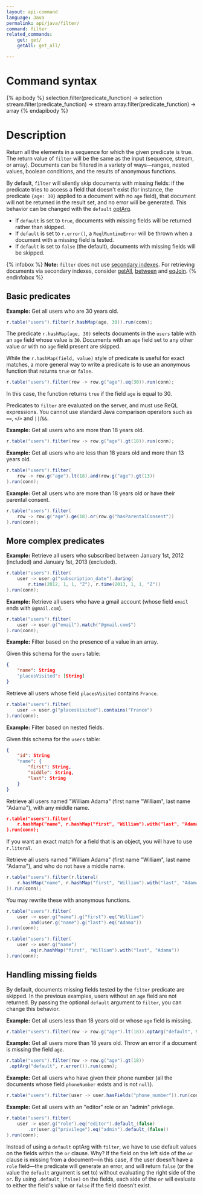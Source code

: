 ```yaml
---
layout: api-command
language: Java
permalink: api/java/filter/
command: filter
related_commands:
    get: get/
    getAll: get_all/

---
```


# Command syntax #

{% apibody %}
selection.filter(predicate_function) &rarr; selection
stream.filter(predicate_function) &rarr; stream
array.filter(predicate_function) &rarr; array
{% endapibody %}

# Description #

Return all the elements in a sequence for which the given predicate is true. The return value of `filter` will be the same as the input (sequence, stream, or array). Documents can be filtered in a variety of ways&mdash;ranges, nested values, boolean conditions, and the results of anonymous functions.

By default, `filter` will silently skip documents with missing fields: if the predicate tries to access a field that doesn't exist (for instance, the predicate `{age: 30}` applied to a document with no `age` field), that document will not be returned in the result set, and no error will be generated. This behavior can be changed with the `default` [optArg](/api/java/optarg).

* If `default` is set to `true`, documents with missing fields will be returned rather than skipped.
* If `default` is set to `r.error()`, a `ReqlRuntimeError` will be thrown when a document with a missing field is tested.
* If `default` is set to `false` (the default), documents with missing fields will be skipped.

{% infobox %}
__Note:__ `filter` does not use [secondary indexes](/docs/secondary-indexes/). For retrieving documents via secondary indexes, consider [getAll](/api/java/get_all/), [between](/api/java/between/) and [eqJoin](/api/java/eq_join/).
{% endinfobox %}

## Basic predicates ##

__Example:__ Get all users who are 30 years old.


```java
r.table("users").filter(r.hashMap(age, 30)).run(conn);
```

The predicate `r.hashMap(age, 30)` selects documents in the `users` table with an `age` field whose value is `30`. Documents with an `age` field set to any other value *or* with no `age` field present are skipped.

<!-- stop -->

While the `r.hashMap(field, value)` style of predicate is useful for exact matches, a more general way to write a predicate is to use an anonymous function that returns `true` or `false`.

```java
r.table("users").filter(row -> row.g("age").eq(30)).run(conn);
```

In this case, the function returns `true` if the field `age` is equal to 30.

Predicates to `filter` are evaluated on the server, and must use ReQL expressions. You cannot use standard Java comparison operators such as `==`, `<`/`>` and `||`/`&&`.

__Example:__ Get all users who are more than 18 years old.

```java
r.table("users").filter(row -> row.g("age").gt(18)).run(conn);
```


__Example:__ Get all users who are less than 18 years old and more than 13 years old.

```java
r.table("users").filter(
    row -> row.g("age").lt(18).and(row.g("age").gt(13))
).run(conn);
```


__Example:__ Get all users who are more than 18 years old or have their parental consent.

```java
r.table("users").filter(
    row -> row.g("age").ge(18).or(row.g("hasParentalConsent"))
).run(conn);
```

## More complex predicates ##

__Example:__ Retrieve all users who subscribed between January 1st, 2012
(included) and January 1st, 2013 (excluded).

```java
r.table("users").filter(
    user -> user.g("subscription_date").during(
        r.time(2012, 1, 1, "Z"), r.time(2013, 1, 1, "Z"))
).run(conn);
```

__Example:__ Retrieve all users who have a gmail account (whose field `email` ends with `@gmail.com`).

```java
r.table("users").filter(
    user -> user.g("email").match("@gmail.com$")
).run(conn);
```

__Example:__ Filter based on the presence of a value in an array.

Given this schema for the `users` table:

```json
{
    "name": String
    "placesVisited": [String]
}
```

Retrieve all users whose field `placesVisited` contains `France`.

```java
r.table("users").filter(
    user -> user.g("placesVisited").contains("France")
).run(conn);
```

__Example:__ Filter based on nested fields.

Given this schema for the `users` table:

```json
{
    "id": String
    "name": {
        "first": String,
        "middle": String,
        "last": String
    }
}
```

Retrieve all users named "William Adama" (first name "William", last name
"Adama"), with any middle name.


```json
r.table("users").filter(
    r.hashMap("name", r.hashMap("first", "William").with("last", "Adama"))
).run(conn);
```

If you want an exact match for a field that is an object, you will have to use `r.literal`.

Retrieve all users named "William Adama" (first name "William", last name
"Adama"), and who do not have a middle name.

```java
r.table("users").filter(r.literal(
    r.hashMap("name", r.hashMap("first", "William").with("last", "Adama"))
)).run(conn);
```

You may rewrite these with anonymous functions.

```java
r.table("users").filter(
    user -> user.g("name").g("first").eq("William")
        .and(user.g("name").g("last").eq("Adama"))
).run(conn);

r.table("users").filter(
    user -> user.g("name")
        .eq(r.hashMap("first", "William").with("last", "Adama"))
).run(conn);
```

## Handling missing fields ##

By default, documents missing fields tested by the `filter` predicate are skipped. In the previous examples, users without an `age` field are not returned. By passing the optional `default` argument to `filter`, you can change this behavior.

__Example:__ Get all users less than 18 years old or whose `age` field is missing.

```java
r.table("users").filter(row -> row.g("age").lt(18)).optArg("default", true).run(conn);
```

__Example:__ Get all users more than 18 years old. Throw an error if a
document is missing the field `age`.

```java
r.table("users").filter(row -> row.g("age").gt(18))
 .optArg("default", r.error()).run(conn);
```

__Example:__ Get all users who have given their phone number (all the documents whose field `phoneNumber` exists and is not `null`).

```java
r.table("users").filter(user -> user.hasFields("phone_number")).run(conn);
```

__Example:__ Get all users with an "editor" role or an "admin" privilege.

```java
r.table("users").filter(
    user -> user.g("role").eq("editor").default_(false)
        .or(user.g("privilege").eq("admin").default_(false))
).run(conn);
```

Instead of using a `default` optArg with `filter`, we have to use default values on the fields within the `or` clause. Why? If the field on the left side of the `or` clause is missing from a document&mdash;in this case, if the user doesn't have a `role` field&mdash;the predicate will generate an error, and will return `false` (or the value the `default` argument is set to) without evaluating the right side of the `or`. By using `.default_(false)` on the fields, each side of the `or` will evaluate to either the field's value or `false` if the field doesn't exist.
